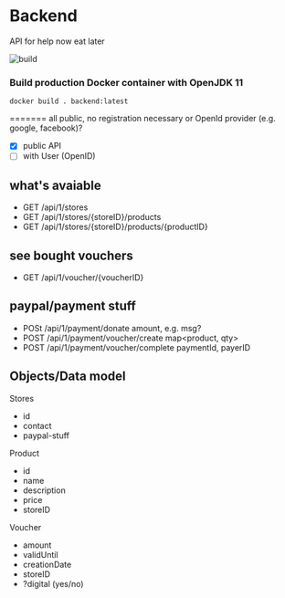 # Backend
API for help now eat later


![build](https://github.com/Kode-Collektiv/backend/workflows/build/badge.svg?branch=master)

### Build production Docker container with OpenJDK 11
```
docker build . backend:latest
```
=======
all public, no registration necessary or OpenId provider (e.g. google, facebook)?

- [x] public API
- [ ] with User (OpenID)

## what's avaiable

- GET /api/1/stores                                   
- GET /api/1/stores/{storeID}/products                
- GET /api/1/stores/{storeID}/products/{productID}    

## see bought vouchers

- GET /api/1/voucher/{voucherID}

## paypal/payment stuff

- POSt /api/1/payment/donate                              amount, e.g. msg?
- POST /api/1/payment/voucher/create                      map<product, qty>   
- POST /api/1/payment/voucher/complete                    paymentId, payerID

## Objects/Data model

Stores
 - id
 - contact
 - paypal-stuff

Product
- id
- name
- description
- price
- storeID 

Voucher
- amount
- validUntil
- creationDate
- storeID
- ?digital (yes/no)




  



